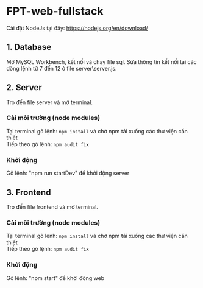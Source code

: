 # FPT-web-fullstack

Cài đặt NodeJs tại đây:
<https://nodejs.org/en/download/>
## 1. Database
Mở MySQL Workbench, kết nối và chạy file sql.
Sửa thông tin kết nối tại các dòng lệnh từ 7 đến 12 ở file server\server.js.
## 2. Server
Trỏ đến file server và mở terminal.
### Cài môi trường (node modules)
Tại terminal gõ lệnh: `npm install` và chờ npm tải xuống các thư viện cần thiết  
Tiếp theo gõ lệnh: `npm audit fix`
### Khởi động
Gõ lệnh: "npm run startDev" để khởi động server
## 3. Frontend
Trỏ đến file frontend và mở terminal.
### Cài môi trường (node modules)
Tại terminal gõ lệnh: `npm install` và chờ npm tải xuống các thư viện cần thiết  
Tiếp theo gõ lệnh: `npm audit fix`
### Khởi động
Gõ lệnh: "npm start" để khởi động web
